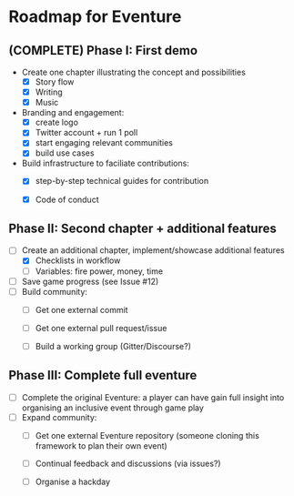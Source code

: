 # Roadmap for Eventure #

## (COMPLETE) Phase I: First demo ##
- Create one chapter illustrating the concept and possibilities
  - [x] Story flow
  - [x] Writing
  - [x] Music
- Branding and engagement: 
  - [x] create logo
  - [x] Twitter account + run 1 poll
  - [x] start engaging relevant communities
  - [x] build use cases
- Build infrastructure to faciliate contributions: 
  - [x] step-by-step technical guides for contribution
  - [x] Code of conduct
  
  
## Phase II: Second chapter + additional features ##
- [ ] Create an additional chapter, implement/showcase additional features
  - [x] Checklists in workflow
  - [ ] Variables: fire power, money, time
- [ ] Save game progress (see Issue #12)
- [ ] Build community:
  - [ ] Get one external commit
  - [ ] Get one external pull request/issue
  - [ ] Build a working group (Gitter/Discourse?)
  
  
## Phase III: Complete full eventure ##
- [ ] Complete the original Eventure: a player can have gain full insight into organising an inclusive event through game play
- [ ] Expand community:
  - [ ] Get one external Eventure repository (someone cloning this framework to plan their own event)
  - [ ] Continual feedback and discussions (via issues?)
  - [ ] Organise a hackday
  
